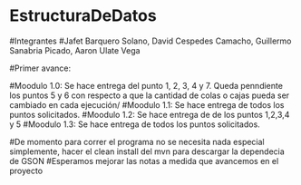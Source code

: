 # EstructuraDeDatos

#Integrantes 
#Jafet Barquero Solano, David Cespedes Camacho, Guillermo Sanabria Picado, Aaron Ulate Vega


#Primer avance:

#Moodulo 1.0: Se hace entrega del punto 1, 2, 3, 4 y 7. Queda penndiente los puntos 5 y 6 con respecto a que la cantidad de colas o cajas pueda ser cambiado en cada ejecución/
#Moodulo 1.1: Se hace entrega de todos los puntos solicitados.
#Moodulo 1.2: Se hace entrega de de los puntos 1,2,3,4 y 5 
#Moodulo 1.3: Se hace entrega de todos los puntos solicitados.

#De momento para correr el programa no se necesita nada especial simplemente, hacer el clean install del mvn para descargar la dependecia de GSON
#Esperamos mejorar las notas a medida que avancemos en el proyecto




